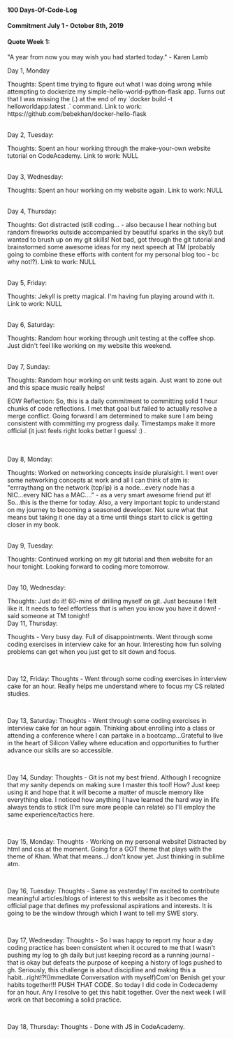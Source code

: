 #### 100 Days-Of-Code-Log
#### Commitment July 1 - October 8th, 2019

#### Quote Week 1:
"A year from now you may wish you had started today." - Karen Lamb

Day 1, Monday
<p>Thoughts: Spent time trying to figure out what I was doing wrong while attempting to dockerize my simple-hello-world-python-flask app. Turns out that I was missing the (.) at the end of my `docker build -t helloworldapp:latest .` command.
Link to work: https://github.com/bebekhan/docker-hello-flask</p>
<br>
Day 2, Tuesday:
<p>Thoughts: Spent an hour working through the make-your-own website tutorial on CodeAcademy.
Link to work: NULL</p>
<br>
Day 3, Wednesday:
<p>Thoughts: Spent an hour working on my website again.
Link to work: NULL</p>
<br>
Day 4, Thursday: 
<p>Thoughts: Got distracted (still coding... - also because I hear nothing but random fireworks outside accompanied by beautiful sparks in the sky!) but wanted to brush up on my git skills! Not bad, got through the git tutorial and brainstormed some awesome ideas for my next speech at TM (probably going to combine these efforts with content for my personal blog too - bc why not!?).
Link to work: NULL</p>
<br>
Day 5, Friday: 
<p>Thoughts: Jekyll is pretty magical. I'm having fun playing around with it. 
Link to work: NULL</p>
<br>
Day 6, Saturday:
<p>Thoughts: Random hour working through unit testing at the coffee shop. Just didn't feel like working on my website this weekend.</p>
<br>
Day 7, Sunday: 
<p>Thoughts: Random hour working on unit tests again. Just want to zone out and this space music really helps! 
<br>
<p>EOW Reflection: So, this is a daily commitment to committing solid 1 hour chunks of code reflections. I met that goal but failed to actually resolve a merge conflict. Going forward I am determined to make sure I am being consistent with committing my progress daily. Timestamps make it more official (it just feels right looks better I guess! :) .</p>
<br>
<br>
Day 8, Monday: 
<p>Thoughts: Worked on networking concepts inside pluralsight. I went over some networking concepts at work and all I can think of atm is: "errraythang on the network (tcp/ip) is a node...every node has a NIC...every NIC has a MAC...." - as a very smart awesome friend put it! So...this is the theme for today. Also, a very important topic to understand on my journey to becoming a seasoned developer.  Not sure what that means but taking it one day at a time until things start to click is getting closer in my book.</p>
<br>
Day 9, Tuesday: 
<p>Thoughts: Continued working on my git tutorial and then website for an hour tonight. Looking forward to coding more tomorrow.</p>
<br>
Day 10, Wednesday:
<p>Thoughts: Just do it! 60-mins of drilling myself on git. Just because I felt like it. It needs to feel effortless that is when you know you have it down! - said someone at TM tonight!
<br>
Day 11, Thursday:
<p>Thoughts - Very busy day. Full of disappointments. Went through some  coding exercises in interview cake for an hour. Interesting how fun solving problems can get when you just get to sit down and focus.</p>
<br>
<p>Day 12, Friday:
Thoughts - Went through some  coding exercises in interview cake for an hour. Really helps me understand where to focus my CS related studies.</p>
<br>
<p>Day 13, Saturday:
Thoughts - Went through some  coding exercises in interview cake for an hour again. Thinking about enrolling into a class or attending a conference where I can partake in a bootcamp...Grateful to live in the heart of Silicon Valley where education and opportunities to further advance our skills are so accessible.</p>
<br>
<p>Day 14, Sunday:
Thoughts - Git is not my best friend. Although I recognize that my sanity depends on making sure I master this tool! How? Just keep using it and hope that it will become a matter of muscle memory like everything else. I noticed how anything I have learned the hard way in life always tends to stick (I'm sure more people can relate) so I'll employ the same experience/tactics here.</p>
<br>
<p>Day 15, Monday:
Thoughts - Working on my personal website! Distracted by html and css at the moment. Going for a GOT theme that plays with the theme of Khan. What that means...I don't know yet. Just thinking in sublime atm.</p>
<br>
<p>Day 16, Tuesday:
Thoughts - Same as yesterday! I'm excited to contribute meaningful articles/blogs of interest to this website as it becomes the official page that defines my professional aspirations and interests. It is going to be the window through which I want to tell my SWE story.</p>
<br>
<p>Day 17, Wednesday:
Thoughts - So I was happy to report my hour a day coding practice has been consistent when it occured to me that I wasn't pushing my log to gh daily but just keeping record as a running journal - that is okay but defeats the purpose of keeping a history of logs pushed to gh. Seriously, this challenge is about disciplline and making this a habit...right!?!(Immediate Conversation with myself)Com'on Benish get your habits together!!! PUSH THAT CODE. So today I did code in Codecademy for an hour. Any I resolve to get this habit together. Over the next week I will work on that becoming a solid practice.
</p>
<br>
<p>Day 18, Thursday:
Thoughts - Done with JS in CodeAcademy.



